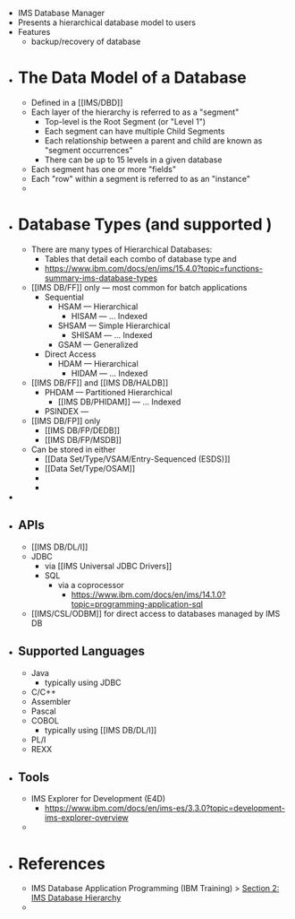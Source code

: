 - IMS Database Manager
- Presents a hierarchical database model to users
- Features
	- backup/recovery of database
- # The Data Model of a Database
	- Defined in a [[IMS/DBD]]
	- Each layer of the hierarchy is referred to as a "segment"
		- Top-level is the Root Segment (or "Level 1")
		- Each segment can have multiple Child Segments
		- Each relationship between a parent and child are known as "segment occurrences"
		- There can be up to 15 levels in a given database
	- Each segment has one or more "fields"
	- Each "row" within a segment is referred to as an "instance"
	-
- # Database Types (and supported )
	- There are many types of Hierarchical Databases:
		- Tables that detail each combo of database type and
		- https://www.ibm.com/docs/en/ims/15.4.0?topic=functions-summary-ims-database-types
	- [[IMS DB/FF]] only — most common for batch applications
		- Sequential
			- HSAM — Hierarchical
				- HISAM — ... Indexed
			- SHSAM — Simple Hierarchical
				- SHISAM — ... Indexed
			- GSAM — Generalized
		- Direct Access
			- HDAM — Hierarchical
				- HIDAM — ... Indexed
	- [[IMS DB/FF]]  and [[IMS DB/HALDB]]
		- PHDAM — Partitioned Hierarchical
			- [[IMS DB/PHIDAM]] — ... Indexed
		- PSINDEX —
	- [[IMS DB/FP]] only
		- [[IMS DB/FP/DEDB]]
		- [[IMS DB/FP/MSDB]]
	- Can be stored in either
		- [[Data Set/Type/VSAM/Entry-Sequenced (ESDS)]]
		- [[Data Set/Type/OSAM]]
		-
		-
-
- ## APIs
	- [[IMS DB/DL/I]]
	- JDBC
		- via [[IMS Universal JDBC Drivers]]
		- SQL
			- via a coprocessor
				- https://www.ibm.com/docs/en/ims/14.1.0?topic=programming-application-sql
	- [[IMS/CSL/ODBM]] for direct access to databases managed by IMS DB
- ## Supported Languages
	- Java
		- typically using JDBC
	- C/C++
	- Assembler
	- Pascal
	- COBOL
		- typically using [[IMS DB/DL/I]]
	- PL/I
	- REXX
- ## Tools
	- IMS Explorer for Development (E4D)
		- https://www.ibm.com/docs/en/ims-es/3.3.0?topic=development-ims-explorer-overview
	-
- # References
	- IMS Database Application Programming (IBM Training) > [Section 2: IMS Database Hierarchy](https://learn.ibm.com/mod/video/view.php?id=256335)
	-